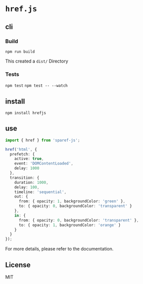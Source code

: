 # `href.js`

## cli

### Build

`npm run build`

This created a `dist/` Directory

### Tests
`npm test`
`npm test -- --watch`



## install

`npm install hrefjs`

## use

```typescript
import { href } from 'sparef-js';

href('html', {
  prefetch: {
    active: true,
    event: 'DOMContentLoaded',
    delay: 1000
  },
  transition: {
    duration: 1000,
    delay: 100,
    timeline: 'sequential',
    out: {
      from: { opacity: 1, backgroundColor: 'green' },
      to: { opacity: 0, backgroundColor: 'transparent' }
    },
    in: {
      from: { opacity: 0, backgroundColor: 'transparent' },
      to: { opacity: 1, backgroundColor: 'orange' }
    }
  }
});
```

For more details, please refer to the documentation.

## License

MIT